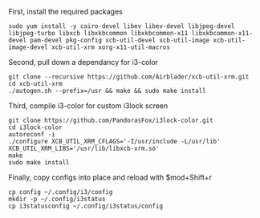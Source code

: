 First, install the required packages
```
sudo yum install -y cairo-devel libev libev-devel libjpeg-devel libjpeg-turbo libxcb libxkbcommon libxkbcommon-x11 libxkbcommon-x11-devel pam-devel pkg-config xcb-util-devel xcb-util-image xcb-util-image-devel xcb-util-xrm xorg-x11-util-macros
```
Second, pull down a dependancy for i3-color
```
git clone --recursive https://github.com/Airblader/xcb-util-xrm.git
cd xcb-util-xrm
./autogen.sh --prefix=/usr && make && sudo make install
```
Third, compile i3-color for custom i3lock screen
```
git clone https://github.com/PandorasFox/i3lock-color.git
cd i3lock-color
autoreconf -i
./configure XCB_UTIL_XRM_CFLAGS='-I/usr/include -L/usr/lib' XCB_UTIL_XRM_LIBS='/usr/lib/libxcb-xrm.so'
make
sudo make install
```
Finally, copy configs into place and reload with $mod+Shift+r
```
cp config ~/.config/i3/config
mkdir -p ~/.config/i3status
cp i3statusconfig ~/.config/i3status/config
```
